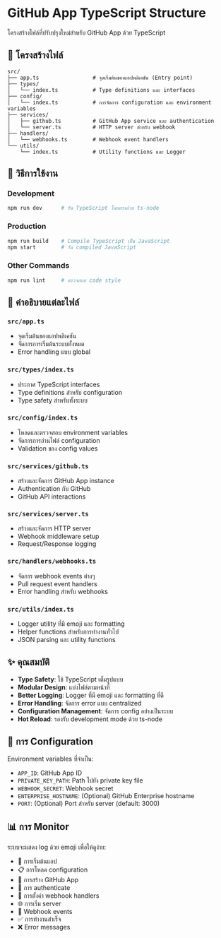 # GitHub App TypeScript Structure

โครงสร้างไฟล์ที่ปรับปรุงใหม่สำหรับ GitHub App ด้วย TypeScript

## 📁 โครงสร้างไฟล์

```
src/
├── app.ts                 # จุดเริ่มต้นของแอปพลิเคชัน (Entry point)
├── types/
│   └── index.ts           # Type definitions และ interfaces
├── config/
│   └── index.ts           # การจัดการ configuration และ environment variables
├── services/
│   ├── github.ts          # GitHub App service และ authentication
│   └── server.ts          # HTTP server สำหรับ webhook
├── handlers/
│   └── webhooks.ts        # Webhook event handlers
└── utils/
    └── index.ts           # Utility functions และ Logger
```

## 🚀 วิธีการใช้งาน

### Development

```bash
npm run dev      # รัน TypeScript โดยตรงด้วย ts-node
```

### Production

```bash
npm run build    # Compile TypeScript เป็น JavaScript
npm start        # รัน compiled JavaScript
```

### Other Commands

```bash
npm run lint     # ตรวจสอบ code style
```

## 📝 คำอธิบายแต่ละไฟล์

### `src/app.ts`

- จุดเริ่มต้นของแอปพลิเคชัน
- จัดการการเริ่มต้นระบบทั้งหมด
- Error handling แบบ global

### `src/types/index.ts`

- ประกาศ TypeScript interfaces
- Type definitions สำหรับ configuration
- Type safety สำหรับทั้งระบบ

### `src/config/index.ts`

- โหลดและตรวจสอบ environment variables
- จัดการการอ่านไฟล์ configuration
- Validation ของ config values

### `src/services/github.ts`

- สร้างและจัดการ GitHub App instance
- Authentication กับ GitHub
- GitHub API interactions

### `src/services/server.ts`

- สร้างและจัดการ HTTP server
- Webhook middleware setup
- Request/Response logging

### `src/handlers/webhooks.ts`

- จัดการ webhook events ต่างๆ
- Pull request event handlers
- Error handling สำหรับ webhooks

### `src/utils/index.ts`

- Logger utility ที่มี emoji และ formatting
- Helper functions สำหรับการทำงานทั่วไป
- JSON parsing และ utility functions

## ✨ คุณสมบัติ

- **Type Safety**: ใช้ TypeScript เต็มรูปแบบ
- **Modular Design**: แบ่งไฟล์ตามหน้าที่
- **Better Logging**: Logger ที่มี emoji และ formatting ที่ดี
- **Error Handling**: จัดการ error แบบ centralized
- **Configuration Management**: จัดการ config อย่างเป็นระบบ
- **Hot Reload**: รองรับ development mode ด้วย ts-node

## 🔧 การ Configuration

Environment variables ที่จำเป็น:

- `APP_ID`: GitHub App ID
- `PRIVATE_KEY_PATH`: Path ไปยัง private key file
- `WEBHOOK_SECRET`: Webhook secret
- `ENTERPRISE_HOSTNAME`: (Optional) GitHub Enterprise hostname
- `PORT`: (Optional) Port สำหรับ server (default: 3000)

## 📊 การ Monitor

ระบบจะแสดง log ด้วย emoji เพื่อให้ดูง่าย:

- 🚀 การเริ่มต้นแอป
- 📋 การโหลด configuration
- 🔐 การสร้าง GitHub App
- 🔑 การ authenticate
- 🎣 การตั้งค่า webhook handlers
- 🌐 การเริ่ม server
- 📩 Webhook events
- ✅ การทำงานสำเร็จ
- ❌ Error messages
